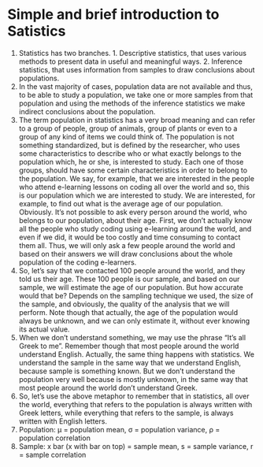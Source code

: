 # Simple and brief introduction to Satistics

1.	Statistics has two branches. 
		1.	Descriptive statistics, that uses various methods to present data in useful and meaningful ways.
		2.	Inference statistics, that uses information from samples to draw conclusions about populations.
2.	In the vast majority of cases, population data are not available and thus, to be able to study a population, we take one or more samples from that population and using the methods of the inference statistics we make indirect conclusions about the population.
3.	The term population in statistics has a very broad meaning and can refer to a group of people, group of animals, group of plants or even to a group of any kind of items we could think of. The population is not something standardized, but is defined by the researcher, who uses some characteristics to describe who or what exactly belongs to the population which, he or she, is interested to study. Each one of those groups, should have some certain characteristics in order to belong to the population. We say, for example, that we are interested in the people who attend e-learning lessons on coding all over the world and so, this is our population which we are interested to study. We are interested, for example, to find out what is the average age of our population. Obviously. It’s not possible to ask every person around the world, who belongs to our population, about their age. First, we don’t actually know all the people who study coding using e-learning around the world, and even if we did, it would be too costly and time consuming to contact them all. Thus, we will only ask a few people around the world and based on their answers we will draw conclusions about the whole population of the coding e-learners.
4.	So, let’s say that we contacted 100 people around the world, and they told us their age. These 100 people is our sample, and based on our sample, we will estimate the age of our population. But how accurate would that be? Depends on the sampling technique we used, the size of the sample, and obviously, the quality of the analysis that we will perform. Note though that actually, the age of the population would always be unknown, and we can only estimate it, without ever knowing its actual value.
5.	When we don’t understand something, we may use the phrase “It’s all Greek to me”. Remember though that most people around the world understand English. Actually, the same thing happens with statistics. We understand the sample in the same way that we understand English, because sample is something known. But we don’t understand the population very well because is mostly unknown, in the same way that most people around the world don’t understand Greek.
6.	So, let’s use the above metaphor to remember that in statistics, all over the world, everything that refers to the population is always written with Greek letters, while everything that refers to the sample, is always written with English letters.
7.	Population: μ = population mean, σ = population variance, ρ = population correlation
8.	Sample: x bar (x with bar on top) = sample mean, s = sample variance, r = sample correlation
